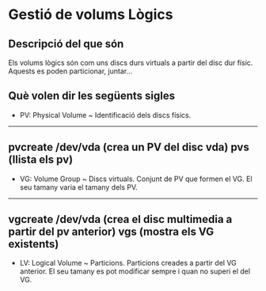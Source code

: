 # Gestió de volums Lògics  
## Descripció del que són  
Els volums lògics són com uns discs durs virtuals a partir del disc dur físic. Aquests es poden particionar, juntar...  
## Què volen dir les següents sigles  
* PV: Physical Volume ~ Identificació dels discs físics. 
---
pvcreate /dev/vda  (crea un PV del disc vda)
pvs (llista els pv)
---
* VG: Volume Group ~ Discs virtuals. Conjunt de PV que formen el VG. El seu tamany varia el tamany dels PV.
---
vgcreate <multimedia> /dev/vda (crea el disc multimedia a partir del pv anterior)
vgs (mostra els VG existents)
---
* LV: Logical Volume ~ Particions. Particions creades a partir del VG anterior. El seu tamany es pot modificar sempre i quan no superi el del VG.
